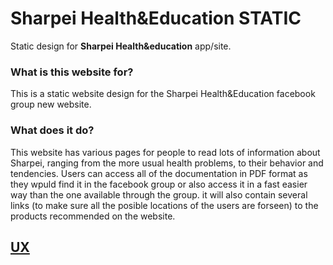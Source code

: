 # Sharpei Health&Education STATIC
Static design for **Sharpei Health&amp;education** app/site.

### What is this website for?
 
This is a static website design for the Sharpei Health&Education facebook group new website.
 
### What does it do?
 
This website has various pages for people to read lots of information about Sharpei, ranging from the more usual health problems, to their behavior and tendencies. Users can access all of the documentation in PDF format as they wpuld find it in the facebook group or also access it in a fast easier way than the one available through the group. it will also contain several links (to make sure all the posible locations of the users are forseen) to the products recommended on the website.

## [UX](https://raw.githubusercontent.com/mboladop/Sharpei-Health-Education-STATIC/master/README_files/template_structure_layout.jpeg)
 
